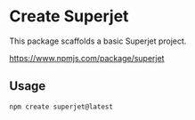 # Create Superjet

This package scaffolds a basic Superjet project.

https://www.npmjs.com/package/superjet

## Usage

```
npm create superjet@latest
```